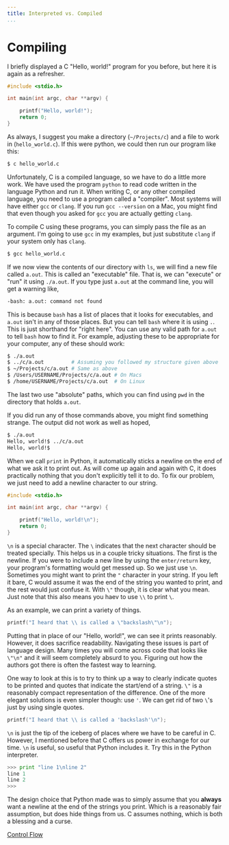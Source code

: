 ```yaml
---
title: Interpreted vs. Compiled
...
```


# Compiling

I briefly displayed a C "Hello, world!" program for you before, but here it is
again as a refresher.

```c
#include <stdio.h>

int main(int argc, char **argv) {

    printf("Hello, world!");
    return 0;
}
```

As always, I suggest you make a directory (`~/Projects/c`) and a file to work in
(`hello_world.c`). If this were python, we could then run our program like this:

```bash
$ c hello_world.c
```

Unfortunately, C is a compiled language, so we have to do a little more work.
We have used the program `python` to read code written in the language Python
and run it. When writing C, or any other compiled language, you need to use a
program called a "compiler". Most systems will have either `gcc` or `clang`.
If you run `gcc --version` on a Mac, you might find that even though you asked
for `gcc` you are actually getting `clang`.

To compile C using these programs, you can simply pass the file as an argument.
I'm going to use `gcc` in my examples, but just substitute `clang` if your
system only has `clang`.

```bash
$ gcc hello_world.c
```

If we now view the contents of our directory with `ls`, we will find a new file
called `a.out`. This is called an "executable" file. That is, we can "execute"
or "run" it using `./a.out`. If you type just `a.out` at the command line, you
will get a warning like,

```bash
-bash: a.out: command not found
```

This is because `bash` has a list of places that it looks for executables, and
`a.out` isn't in any of those places. But you can tell `bash` where it is using
`.`. This is just shorthand for "right here". You can use any valid path for
`a.out` to tell `bash` how to find it. For example, adjusting these to be
appropriate for your computer, any of these should work:

```bash
$ ./a.out
$ ../c/a.out         # Assuming you followed my structure given above
$ ~/Projects/c/a.out # Same as above
$ /Users/USERNAME/Projects/c/a.out # On Macs
$ /home/USERNAME/Projects/c/a.out  # On Linux
```

The last two use "absolute" paths, which you can find using `pwd` in the
directory that holds `a.out`.

If you did run any of those commands above, you might find something strange.
The output did not work as well as hoped,

```bash
$ ./a.out
Hello, world!$ ../c/a.out
Hello, world!$
```

When we call `print` in Python, it automatically sticks a newline on the end of
what we ask it to print out. As will come up again and again with C, it does
practically nothing that you don't explicitly tell it to do. To fix our
problem, we just need to add a newline character to our string.

```c
#include <stdio.h>

int main(int argc, char **argv) {

    printf("Hello, world!\n");
    return 0;
}
```

`\n` is a special character. The `\` indicates that the next character should
be treated specially. This helps us in a couple tricky situations. The first is
the newline. If you were to include a new line by using the `enter/return` key,
your program's formatting would get messed up. So we just use `\n`. Sometimes
you might want to print the `"` character in your string. If you left it bare,
C would assume it was the end of the string you wanted to print, and the rest
would just confuse it. With `\"` though, it is clear what you mean. Just note
that this also means you haev to use `\\` to print `\`.

As an example, we can print a variety of things.

```c
printf("I heard that \\ is called a \"backslash\"\n");
```

Putting that in place of our "Hello, world!", we can see it prints reasonably.
However, it does sacrifice readability. Navigating these issues is part of
language design. Many times you will come across code that looks like `\"\n"`
and it will seem completely absurd to you. Figuring out how the authors got
there is often the fastest way to learning.

One way to look at this is to try to think up a way to clearly indicate quotes
to be printed and quotes that indicate the start/end of a string. `\"` is a
reasonably compact representation of the difference. One of the more elegant
solutions is even simpler though: use `'`. We can get rid of two `\`'s just
by using single quotes.

```c
printf("I heard that \\ is called a 'backslash'\n");
```

`\n` is just the tip of the iceberg of places where we have to be careful in
C. However, I mentioned before that C offers us power in exchange for our time.
`\n` is useful, so useful that Python includes it. Try this in the Python
interpreter.

```python
>>> print "line 1\nline 2"
line 1
line 2
>>>
```

The design choice that Python made was to simply assume that you **always**
want a newline at the end of the strings you print. Which is a reasonably fair
assumption, but does hide things from us. C assumes nothing, which is both a
blessing and a curse.

[Control Flow](2-control-flow.html)
